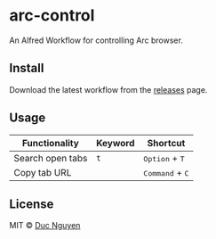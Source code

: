 # arc-control

An Alfred Workflow for controlling Arc browser.

## Install

Download the latest workflow from the [releases](https://github.com/hellovietduc/arc-control/releases) page.

## Usage

| Functionality    | Keyword | Shortcut                          |
| ---------------- | ------- | --------------------------------- |
| Search open tabs | `t`     | <kbd>Option</kbd> + <kbd>T</kbd>  |
| Copy tab URL     |         | <kbd>Command</kbd> + <kbd>C</kbd> |


## License

MIT © [Duc Nguyen](./LICENSE)
